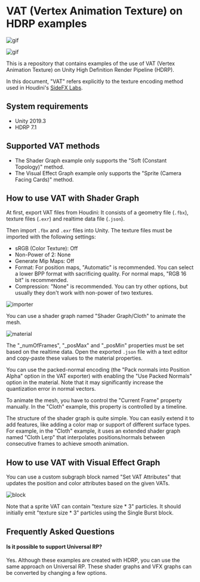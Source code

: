 VAT (Vertex Animation Texture) on HDRP examples
===============================================

![gif](https://i.imgur.com/WyMafY5.gif)

![gif](https://i.imgur.com/9FNn6sv.gif)

This is a repository that contains examples of the use of VAT (Vertex Animation
Texture) on Unity High Definition Render Pipeline (HDRP).

In this document, "VAT" refers explicitly to the texture encoding method used
in Houdini's [SideFX Labs].

[SideFX Labs]:
  https://github.com/sideeffects/SideFXLabs

System requirements
-------------------

- Unity 2019.3
- HDRP 7.1

Supported VAT methods
---------------------

- The Shader Graph example only supports the "Soft (Constant Topology)" method.
- The Visual Effect Graph example only supports the "Sprite (Camera Facing
  Cards)" method.

How to use VAT with Shader Graph
--------------------------------

At first, export VAT files from Houdini: It consists of a geometry file
(`.fbx`), texture files (`.exr`) and realtime data file (`.json`).

Then import `.fbx` and `.exr` files into Unity. The texture files must be
imported with the following settings:

- sRGB (Color Texture): Off
- Non-Power of 2: None
- Generate Mip Maps: Off
- Format: For position maps, "Automatic" is recommended. You can select a lower
  BPP format with sacrificing quality. For normal maps, "RGB 16 bit" is
  recommended.
- Compression: "None" is recommended. You can try other options, but usually
  they don't work with non-power of two textures.

![importer](https://i.imgur.com/01SK60b.png)

You can use a shader graph named "Shader Graph/Cloth" to animate the mesh.

![material](https://i.imgur.com/tyLWdYQ.png)

The "\_numOfFrames", "\_posMax" and "\_posMin" properties must be set based on
the realtime data. Open the exported `.json` file with a text editor and
copy-paste these values to the material properties.

You can use the packed-normal encoding (the "Pack normals into Position Alpha"
option in the VAT exporter) with enabling the "Use Packed Normals" option in
the material. Note that it may significantly increase the quantization error in
normal vectors.

To animate the mesh, you have to control the "Current Frame" property manually.
In the "Cloth" example, this property is controlled by a timeline.

The structure of the shader graph is quite simple. You can easily extend it to
add features, like adding a color map or support of different surface types.
For example, in the "Cloth" example, it uses an extended shader graph named
"Cloth Lerp" that interpolates positions/normals between consecutive frames to
achieve smooth animation.

How to use VAT with Visual Effect Graph
---------------------------------------

You can use a custom subgraph block named "Set VAT Attributes" that updates the
position and color attributes based on the given VATs.

![block](https://i.imgur.com/sCVyPtP.png)

Note that a sprite VAT can contain "texture size * 3" particles. It should
initially emit "texture size * 3" particles using the Single Burst block.

Frequently Asked Questions
--------------------------

#### Is it possible to support Universal RP?

Yes. Although these examples are created with HDRP, you can use the same
approach on Universal RP. These shader graphs and VFX graphs can be converted
by changing a few options.
